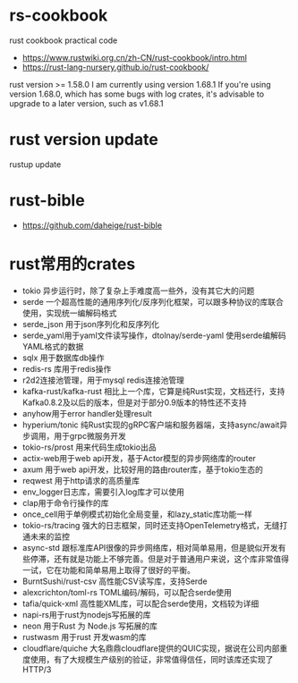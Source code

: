 # rs-cookbook
rust cookbook practical code
- https://www.rustwiki.org.cn/zh-CN/rust-cookbook/intro.html
- https://rust-lang-nursery.github.io/rust-cookbook/

rust version >= 1.58.0
I am currently using version 1.68.1
If you're using version 1.68.0, which has some bugs with log crates, it's advisable to upgrade to a later version, such as v1.68.1
# rust version update
rustup update

# rust-bible
- https://github.com/daheige/rust-bible

# rust常用的crates
- tokio 异步运行时，除了复杂上手难度高一些外，没有其它大的问题
- serde 一个超高性能的通用序列化/反序列化框架，可以跟多种协议的库联合使用，实现统一编解码格式
- serde_json 用于json序列化和反序列化
- serde_yaml用于yaml文件读写操作，dtolnay/serde-yaml 使用serde编解码YAML格式的数据
- sqlx 用于数据库db操作
- redis-rs 库用于redis操作
- r2d2连接池管理，用于mysql redis连接池管理
- kafka-rust/kafka-rust 相比上一个库，它算是纯Rust实现，文档还行，支持Kafka0.8.2及以后的版本，但是对于部分0.9版本的特性还不支持
- anyhow用于error handler处理result
- hyperium/tonic 纯Rust实现的gRPC客户端和服务器端，支持async/await异步调用，用于grpc微服务开发
- tokio-rs/prost 用来代码生成tokio出品
- actix-web用于web api开发，基于Actor模型的异步网络库的router
- axum 用于web api开发，比较好用的路由router库，基于tokio生态的
- reqwest 用于http请求的高质量库
- env_logger日志库，需要引入log库才可以使用
- clap用于命令行操作的库
- once_cell用于单例模式初始化全局变量，和lazy_static库功能一样
- tokio-rs/tracing 强大的日志框架，同时还支持OpenTelemetry格式，无缝打通未来的监控
- async-std 跟标准库API很像的异步网络库，相对简单易用，但是貌似开发有些停滞，还有就是功能上不够完善。但是对于普通用户来说，这个库非常值得一试，它在功能和简单易用上取得了很好的平衡。
- BurntSushi/rust-csv 高性能CSV读写库，支持Serde
- alexcrichton/toml-rs TOML编码/解码，可以配合serde使用
-  tafia/quick-xml 高性能XML库，可以配合serde使用，文档较为详细
- napi-rs用于rust为nodejs写拓展的库
- neon 用于Rust 为 Node.js 写拓展的库
- rustwasm 用于rust 开发wasm的库
- cloudflare/quiche 大名鼎鼎cloudflare提供的QUIC实现，据说在公司内部重度使用，有了大规模生产级别的验证，非常值得信任，同时该库还实现了HTTP/3
